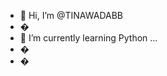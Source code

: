 - 👋 Hi, I’m @TINAWADABB
- �
- 🌱 I’m currently learning Python ...
- �
- �

<!---
TINAWADABB/TINAWADABB is a ✨ special ✨ repository because its `README.md` (this file) appears on your GitHub profile.
You can click the Preview link to take a look at your changes.
--->
